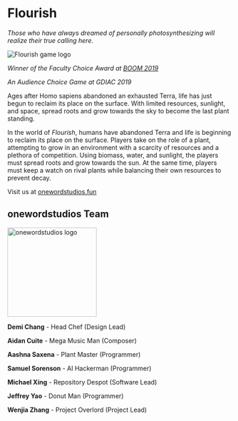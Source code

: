 # Flourish

_Those who have always dreamed of personally photosynthesizing will realize their true calling here._

![Flourish game logo](https://xingmichael.com/School/flourish/gameLogo.png "Flourish - game logo")

_Winner of the Faculty Choice Award at [BOOM 2019](https://www.cis.cornell.edu/boom-2019-award-recipients)_

_An Audience Choice Game at GDIAC 2019_

Ages after Homo sapiens abandoned an exhausted Terra, life has just begun to reclaim its place on the surface. With limited resources, sunlight, and space, spread roots and grow towards the sky to become the last plant standing.

In the world of _Flourish_, humans have abandoned Terra and life is beginning to reclaim its place on the surface. Players take on the role of a plant, attempting to grow in an environment with a scarcity of resources and a plethora of competition. Using biomass, water, and sunlight, the players must spread roots and grow towards the sun. At the same time, players must keep a watch on rival plants while balancing their own resources to prevent decay.

Visit us at [onewordstudios.fun](https://onewordstudios.fun)

## onewordstudios Team

<img src="https://xingmichael.com/School/flourish/studioSmall.png" alt="onewordstudios logo" width="200"/>

**Demi Chang** - Head Chef (Design Lead)

**Aidan Cuite** - Mega Music Man (Composer)

**Aashna Saxena** - Plant Master (Programmer)

**Samuel Sorenson** - AI Hackerman (Programmer)

**Michael Xing** - Repository Despot (Software Lead)

**Jeffrey Yao** - Donut Man (Programmer)

**Wenjia Zhang** - Project Overlord (Project Lead)

